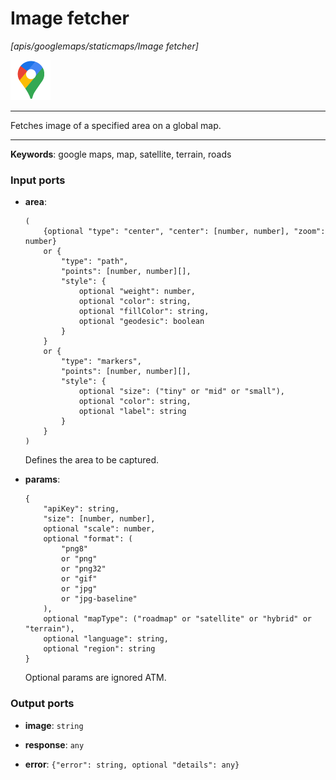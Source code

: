 # Image fetcher

_[apis/googlemaps/staticmaps/Image fetcher]_

![icon](</assets/icons/f6d69700-d4a2-4570-97b3-9ad508f8b155.png>)

---

Fetches image of a specified area on a global map.<br>

---

__Keywords__: google maps, map, satellite, terrain, roads

### Input ports

* __area__: 
    ```
    (
        {optional "type": "center", "center": [number, number], "zoom": number}
        or {
            "type": "path",
            "points": [number, number][],
            "style": {
                optional "weight": number,
                optional "color": string,
                optional "fillColor": string,
                optional "geodesic": boolean
            }
        }
        or {
            "type": "markers",
            "points": [number, number][],
            "style": {
                optional "size": ("tiny" or "mid" or "small"),
                optional "color": string,
                optional "label": string
            }
        }
    )
    ```

    Defines the area to be captured.<br>


* __params__: 
    ```
    {
        "apiKey": string,
        "size": [number, number],
        optional "scale": number,
        optional "format": (
            "png8"
            or "png"
            or "png32"
            or "gif"
            or "jpg"
            or "jpg-baseline"
        ),
        optional "mapType": ("roadmap" or "satellite" or "hybrid" or "terrain"),
        optional "language": string,
        optional "region": string
    }
    ```

    Optional params are ignored ATM.<br>

### Output ports

* __image__: ` string `


* __response__: ` any `


* __error__: ` {"error": string, optional "details": any} `

